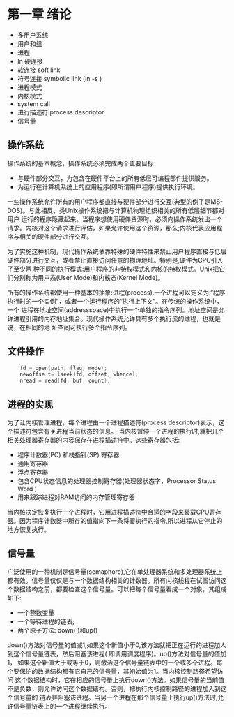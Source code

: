 # 第一章 绪论

- 多用户系统
- 用户和组
- 进程
- ln 硬连接
- 软连接 soft link
- 符号连接 symbolic link  (ln -s )
- 进程模式
- 内核模式
- system call
- 进行描述符 process descriptor
- 信号量

## 操作系统

操作系统的基本概念，操作系统必须完成两个主要目标:

- 与硬件部分交互，为包含在硬件平台上的所有低层可编程部件提供服务。
- 为运行在计算机系统上的应用程序(即所谓用户程序)提供执行环境。

一些操作系统允许所有的用户程序都直接与硬件部分进行交互(典型的例子是MS-DOS)。与此相反，类Unix操作系统把与计算机物理组织相关的所有低层细节都对用户
运行的程序隐藏起来。当程序想使用硬件资源时，必须向操作系统发出一个请求。内核对这个请求进行评估，如果允许使用这个资源，那么;内核代表应用程序与相关的硬件部分进行交互。

为了实施这种机制，现代操作系统依靠特殊的硬件特性来禁止用户程序直接与低层硬件部分进行交互，或者禁止直接访问任意的物理地址。特别是,硬件为CPU引入了至少两
种不同的执行模式:用户程序的非特权模式和内核的特权模式。Unix把它们分别称为用户态(User Mode)和内核态(Kernel Mode)。

所有的操作系统都使用一种基本的抽象:进程(process).一个进程可以定义为:“程序执行时的一个实例”，或者一个运行程序的“执行上下文”。在传统的操作系统中，一个
进程在地址空间(addressspace)中执行一个单独的指令序列。地址空间是允许进程引用的内存地址集合。现代操作系统允许具有多个执行流的进程，也就是说，在相同的地
址空间可执行多个指令序列。

## 文件操作

```c
    fd = open(path, flag, mode);
    newoffse t= lseek(fd, offset, whence);
    nread = read(fd, buf, count);
```

## 进程的实现

为了让内核管理进程，每个进程由一个进程描述符(process descriptor)表示，这个描述符包含有关进程当前状态的信息。
当内核暂停一个进程的执行时,就把几个相关处理器寄存器的内容保存在进程描述符中。这些寄存器包括:

- 程序计数器(PC) 和栈指针(SP) 寄存器
- 通用寄存器
- 浮点寄存器
- 包含CPU状态信息的处理器控制寄存器(处理器状态字，Processor Status Word )
- 用来跟踪进程对RAM访问的内存管理寄存器

当内核决定恢复执行一个进程时，它用进程描述符中合适的字段来装载CPU寄存器。因为程序计数器中所存的值指向下一条将要执行的指令,所以进程从它停止的地方恢复执行。

## 信号量

广泛使用的一种机制是信号量(semaphore),它在单处理器系统和多处理器系统上都有效。信号量仅仅是与一个数据结构相关的计数器。所有内核线程在试图访问这个数据结构之前，都要检查这个信号量。可以把每个信号量看成一个对象，其组成如下:

- 一个整数变量
- 一个等待进程的链表;
- 两个原子方法: down( )和up()

down()方法对信号量的值减1,如果这个新值小于0,该方法就把正在运行的进程加人到这个信号量链表，然后阻塞该进程( 即调用调度程序)。up()方法对信号量的值加1，
如果这个新值大于或等于0，则激活这个信号量链表中的一个或多个进程。每个要保护的数据结构都有它自己的信号量，其初始值为1。当内核控制路径希望访问
这个数据结构时，它在相应的信号量上执行down()方法。如果信号量的当前值不是负数，则允许访问这个数据结构。否则，把执行内核控制路径的进程加入到这个信号量的
链表并阻塞该进程。当另一个进程在那个信号量上执行up()方法时,允许信号量链表上的一个进程继续执行。